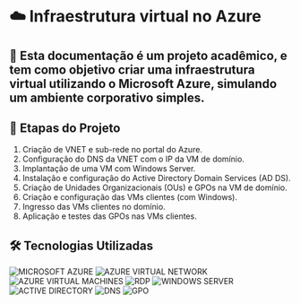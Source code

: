 # ☁️ Infraestrutura virtual no Azure <br>

## 📖 Esta documentação é um projeto acadêmico, e tem como objetivo criar uma infraestrutura virtual utilizando o Microsoft Azure, simulando um ambiente corporativo simples.

## 🧩 Etapas do Projeto

1. Criação de VNET e sub-rede no portal do Azure.
2. Configuração do DNS da VNET com o IP da VM de domínio.
3. Implantação de uma VM com Windows Server.
4. Instalação e configuração do Active Directory Domain Services (AD DS).
5. Criação de Unidades Organizacionais (OUs) e GPOs na VM de domínio.
6. Criação e configuração das VMs clientes (com Windows).
7. Ingresso das VMs clientes no domínio.
8. Aplicação e testes das GPOs nas VMs clientes.

## 🛠️ Tecnologias Utilizadas

![MICROSOFT AZURE](https://img.shields.io/badge/MICROSOFT_AZURE-0089D6?style=for-the-badge&logo=microsoft-azure&logoColor=white)
![AZURE VIRTUAL NETWORK](https://img.shields.io/badge/AZURE_VIRTUAL_NETWORK-0089D6?style=for-the-badge&logo=microsoft-azure&logoColor=white)
![AZURE VIRTUAL MACHINES](https://img.shields.io/badge/AZURE_VIRTUAL_MACHINES-0089D6?style=for-the-badge&logo=microsoft-azure&logoColor=white)
![RDP](https://img.shields.io/badge/RDP-0078D7?style=for-the-badge&logo=windows&logoColor=white)
![WINDOWS SERVER](https://img.shields.io/badge/WINDOWS_SERVER-0078D7?style=for-the-badge&logo=windows&logoColor=white)
![ACTIVE DIRECTORY](https://img.shields.io/badge/ACTIVE_DIRECTORY-003366?style=for-the-badge&logo=windows&logoColor=white)
![DNS](https://img.shields.io/badge/DNS-0078D7?style=for-the-badge&logo=windows&logoColor=white)
![GPO](https://img.shields.io/badge/GPO-FFD700?style=for-the-badge&logo=windows&logoColor=black)


